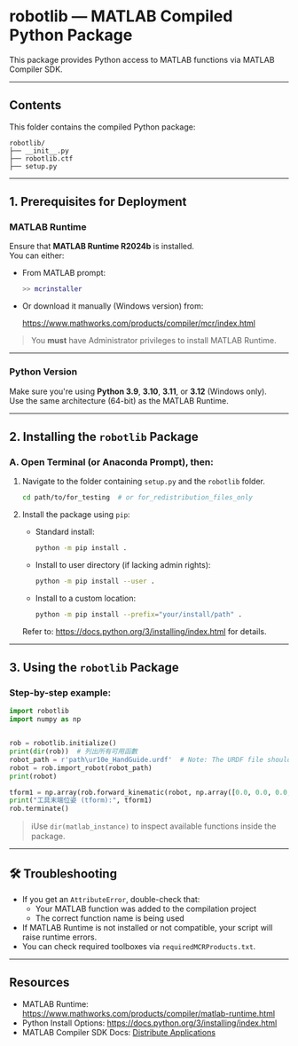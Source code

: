 # robotlib — MATLAB Compiled Python Package

This package provides Python access to MATLAB functions via MATLAB Compiler SDK.

---

## Contents

This folder contains the compiled Python package:

```
robotlib/
├── __init__.py
├── robotlib.ctf
├── setup.py
```

---

## 1. Prerequisites for Deployment

### MATLAB Runtime

Ensure that **MATLAB Runtime R2024b** is installed.  
You can either:

- From MATLAB prompt:
  ```matlab
  >> mcrinstaller
  ```

- Or download it manually (Windows version) from:

  https://www.mathworks.com/products/compiler/mcr/index.html

> You **must** have Administrator privileges to install MATLAB Runtime.

---

### Python Version

Make sure you're using **Python 3.9**, **3.10**, **3.11**, or **3.12** (Windows only).  
Use the same architecture (64-bit) as the MATLAB Runtime.

---

## 2. Installing the `robotlib` Package

### A. Open Terminal (or Anaconda Prompt), then:

1. Navigate to the folder containing `setup.py` and the `robotlib` folder.

   ```bash
   cd path/to/for_testing  # or for_redistribution_files_only
   ```

2. Install the package using `pip`:

   - Standard install:
     ```bash
     python -m pip install .
     ```

   - Install to user directory (if lacking admin rights):
     ```bash
     python -m pip install --user .
     ```

   - Install to a custom location:
     ```bash
     python -m pip install --prefix="your/install/path" .
     ```

   Refer to: https://docs.python.org/3/installing/index.html for details.

---

## 3. Using the `robotlib` Package

### Step-by-step example:

```python
import robotlib
import numpy as np


rob = robotlib.initialize()
print(dir(rob))  # 列出所有可用函數
robot_path = r'path\ur10e_HandGuide.urdf'  # Note: The URDF file should not include visualization elements like STL mesh files.
robot = rob.import_robot(robot_path)
print(robot)

tform1 = np.array(rob.forward_kinematic(robot, np.array([0.0, 0.0, 0.0, 0.0, 0.0, 0.0]), "tool0"))  # 檢查正向運動學
print("工具末端位姿 (tform):", tform1)
rob.terminate()

```

> ℹUse `dir(matlab_instance)` to inspect available functions inside the package.

---

## 🛠 Troubleshooting

- If you get an `AttributeError`, double-check that:
  - Your MATLAB function was added to the compilation project
  - The correct function name is being used
- If MATLAB Runtime is not installed or not compatible, your script will raise runtime errors.
- You can check required toolboxes via `requiredMCRProducts.txt`.

---

## Resources

- MATLAB Runtime: https://www.mathworks.com/products/compiler/matlab-runtime.html  
- Python Install Options: https://docs.python.org/3/installing/index.html  
- MATLAB Compiler SDK Docs: [Distribute Applications](https://www.mathworks.com/help/compiler_sdk/)

